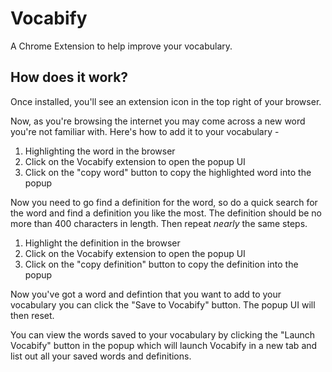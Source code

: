 # Vocabify

A Chrome Extension to help improve your vocabulary.

## How does it work?

Once installed, you'll see an extension icon in the top right of your browser.

Now, as you're browsing the internet you may come across a new word you're not familiar with. Here's how to add it to your vocabulary -

1. Highlighting the word in the browser
2. Click on the Vocabify extension to open the popup UI
3. Click on the "copy word" button to copy the highlighted word into the popup

Now you need to go find a definition for the word, so do a quick search for the word and find a definition you like the most. The definition should be no more than 400 characters in length. Then repeat _nearly_ the same steps.

1. Highlight the definition in the browser
2. Click on the Vocabify extension to open the popup UI
3. Click on the "copy definition" button to copy the definition into the popup

Now you've got a word and defintion that you want to add to your vocabulary you can click the "Save to Vocabify" button. The popup UI will then reset.

You can view the words saved to your vocabulary by clicking the "Launch Vocabify" button in the popup which will launch Vocabify in a new tab and list out all your saved words and definitions.

